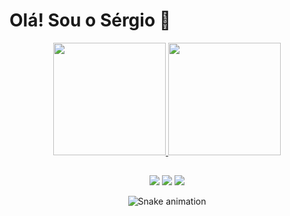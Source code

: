 <h1>Olá! Sou o Sérgio 👋</h1>

<div align="center">
  <a href="https://github.com/SergiooJr">
  <img height="180em" src="https://github-readme-stats.vercel.app/api?username=SergiooJr&show_icons=true&theme=dark&include_all_commits=true&count_private=true"/>
  <img height="180em" src="https://github-readme-stats.vercel.app/api/top-langs/?username=SergiooJr&layout=compact&langs_count=7&theme=dark"/>
</div>
  
  ##
 
<div align="center"> 
  <a href="https://instagram.com/sergin_juh" target="_new"><img src="https://img.shields.io/badge/-Instagram-%23E4405F?style=for-the-badge&logo=instagram&logoColor=white" target="_blank"></a>
  <a href = "mailto:junior.sergiho18@gmail.com"><img src="https://img.shields.io/badge/-Gmail-%23333?style=for-the-badge&logo=gmail&logoColor=white" target="_new"></a>
  <a href="https://api.whatsapp.com/send/?phone=5515988330163&text&type=phone_number&app_absent=0" target="_new"><img src="https://img.shields.io/badge/WhatsApp-25D366?style=for-the-badge&logo=whatsapp&logoColor=white" target="_new"></a> 
 
  ![Snake animation](https://github.com/SergiooJr/SergiooJr/blob/output/github-contribution-grid-snake.svg)
 
</div>
<!--
**SergiooJr/SergiooJr** is a ✨ _special_ ✨ repository because its `README.md` (this file) appears on your GitHub profile.

Here are some ideas to get you started:

- 🔭 I’m currently working on ...
- 🌱 I’m currently learning ...
- 👯 I’m looking to collaborate on ...
- 🤔 I’m looking for help with ...
- 💬 Ask me about ...
- 📫 How to reach me: ...
- 😄 Pronouns: ...
- ⚡ Fun fact: ...
-->
